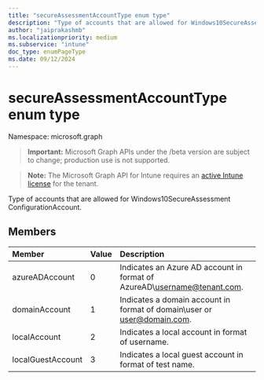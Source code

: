 ```yaml
---
title: "secureAssessmentAccountType enum type"
description: "Type of accounts that are allowed for Windows10SecureAssessment ConfigurationAccount."
author: "jaiprakashmb"
ms.localizationpriority: medium
ms.subservice: "intune"
doc_type: enumPageType
ms.date: 09/12/2024
---
```


# secureAssessmentAccountType enum type

Namespace: microsoft.graph

> **Important:** Microsoft Graph APIs under the /beta version are subject to change; production use is not supported.

> **Note:** The Microsoft Graph API for Intune requires an [active Intune license](https://go.microsoft.com/fwlink/?linkid=839381) for the tenant.

Type of accounts that are allowed for Windows10SecureAssessment ConfigurationAccount.

## Members
|Member|Value|Description|
|:---|:---|:---|
|azureADAccount|0|Indicates an Azure AD account in format of AzureAD\username@tenant.com.|
|domainAccount|1|Indicates a domain account in format of domain\user or user@domain.com.|
|localAccount|2|Indicates a local account in format of username.|
|localGuestAccount|3|Indicates a local guest account in format of test name.|
